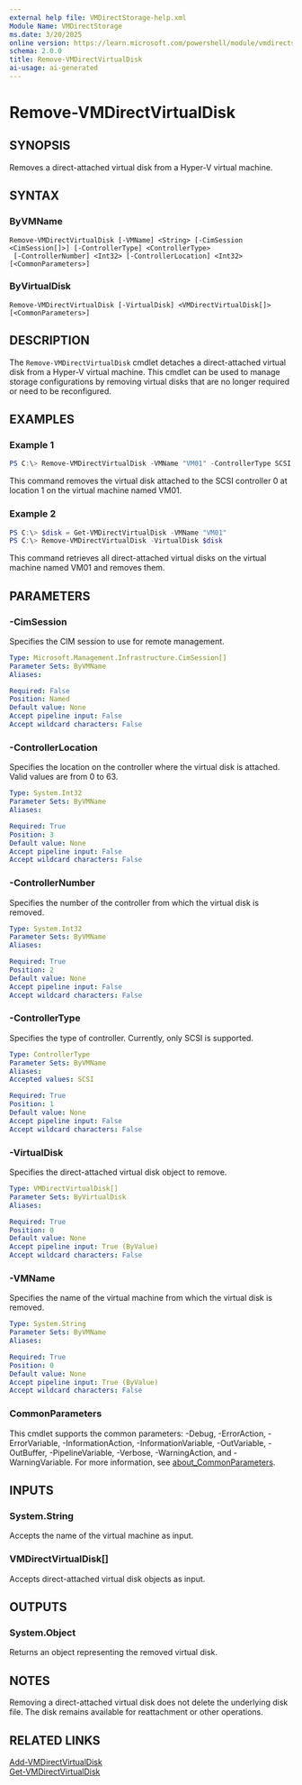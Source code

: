 ```yaml
---
external help file: VMDirectStorage-help.xml
Module Name: VMDirectStorage
ms.date: 3/20/2025
online version: https://learn.microsoft.com/powershell/module/vmdirectstorage/remove-vmdirectvirtualdisk?view=windowsserver2025-ps&wt.mc_id=ps-gethelp
schema: 2.0.0
title: Remove-VMDirectVirtualDisk
ai-usage: ai-generated
---
```


# Remove-VMDirectVirtualDisk

## SYNOPSIS

Removes a direct-attached virtual disk from a Hyper-V virtual machine.

## SYNTAX

### ByVMName

```
Remove-VMDirectVirtualDisk [-VMName] <String> [-CimSession <CimSession[]>] [-ControllerType] <ControllerType>
 [-ControllerNumber] <Int32> [-ControllerLocation] <Int32> [<CommonParameters>]
```

### ByVirtualDisk

```
Remove-VMDirectVirtualDisk [-VirtualDisk] <VMDirectVirtualDisk[]> [<CommonParameters>]
```

## DESCRIPTION

The `Remove-VMDirectVirtualDisk` cmdlet detaches a direct-attached virtual disk from a Hyper-V virtual machine. This cmdlet can be used to manage storage configurations by removing virtual disks that are no longer required or need to be reconfigured.

## EXAMPLES

### Example 1

```powershell
PS C:\> Remove-VMDirectVirtualDisk -VMName "VM01" -ControllerType SCSI -ControllerNumber 0 -ControllerLocation 1
```

This command removes the virtual disk attached to the SCSI controller 0 at location 1 on the virtual machine named VM01.

### Example 2

```powershell
PS C:\> $disk = Get-VMDirectVirtualDisk -VMName "VM01"
PS C:\> Remove-VMDirectVirtualDisk -VirtualDisk $disk
```

This command retrieves all direct-attached virtual disks on the virtual machine named VM01 and removes them.

## PARAMETERS

### -CimSession

Specifies the CIM session to use for remote management.

```yaml
Type: Microsoft.Management.Infrastructure.CimSession[]
Parameter Sets: ByVMName
Aliases:

Required: False
Position: Named
Default value: None
Accept pipeline input: False
Accept wildcard characters: False
```

### -ControllerLocation

Specifies the location on the controller where the virtual disk is attached. Valid values are from 0 to 63.

```yaml
Type: System.Int32
Parameter Sets: ByVMName
Aliases:

Required: True
Position: 3
Default value: None
Accept pipeline input: False
Accept wildcard characters: False
```

### -ControllerNumber

Specifies the number of the controller from which the virtual disk is removed.

```yaml
Type: System.Int32
Parameter Sets: ByVMName
Aliases:

Required: True
Position: 2
Default value: None
Accept pipeline input: False
Accept wildcard characters: False
```

### -ControllerType

Specifies the type of controller. Currently, only SCSI is supported.

```yaml
Type: ControllerType
Parameter Sets: ByVMName
Aliases:
Accepted values: SCSI

Required: True
Position: 1
Default value: None
Accept pipeline input: False
Accept wildcard characters: False
```

### -VirtualDisk

Specifies the direct-attached virtual disk object to remove.

```yaml
Type: VMDirectVirtualDisk[]
Parameter Sets: ByVirtualDisk
Aliases:

Required: True
Position: 0
Default value: None
Accept pipeline input: True (ByValue)
Accept wildcard characters: False
```

### -VMName

Specifies the name of the virtual machine from which the virtual disk is removed.

```yaml
Type: System.String
Parameter Sets: ByVMName
Aliases:

Required: True
Position: 0
Default value: None
Accept pipeline input: True (ByValue)
Accept wildcard characters: False
```

### CommonParameters

This cmdlet supports the common parameters: -Debug, -ErrorAction, -ErrorVariable, -InformationAction, -InformationVariable, -OutVariable, -OutBuffer, -PipelineVariable, -Verbose, -WarningAction, and -WarningVariable. For more information, see [about_CommonParameters](http://go.microsoft.com/fwlink/?LinkID=113216).

## INPUTS

### System.String

Accepts the name of the virtual machine as input.

### VMDirectVirtualDisk[]

Accepts direct-attached virtual disk objects as input.

## OUTPUTS

### System.Object

Returns an object representing the removed virtual disk.

## NOTES

Removing a direct-attached virtual disk does not delete the underlying disk file. The disk remains available for reattachment or other operations.

## RELATED LINKS

[Add-VMDirectVirtualDisk](Add-VMDirectVirtualDisk.md)  
[Get-VMDirectVirtualDisk](Get-VMDirectVirtualDisk.md)
